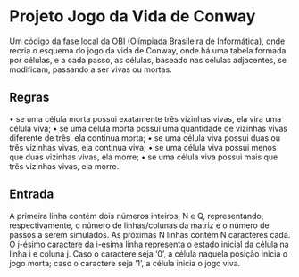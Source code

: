 # Projeto Jogo da Vida de Conway

Um código da fase local da OBI (Olímpiada Brasileira de Informática), onde recria o esquema do jogo da vida de Conway, onde há uma tabela formada por células, e a cada passo, as células, baseado nas células adjacentes, se modificam, passando a ser vivas ou mortas.

## Regras
• se uma célula morta possui exatamente três vizinhas vivas, ela vira uma célula viva;
• se uma célula morta possui uma quantidade de vizinhas vivas diferente de três, ela continua
morta;
• se uma célula viva possui duas ou três vizinhas vivas, ela continua viva;
• se uma célula viva possui menos que duas vizinhas vivas, ela morre;
• se uma célula viva possui mais que três vizinhas vivas, ela morre.

## Entrada
A primeira linha contém dois números inteiros, N e Q, representando, respectivamente, o número
de linhas/colunas da matriz e o número de passos a serem simulados.
As próximas N linhas contém N caracteres cada. O j-ésimo caractere da i-ésima linha representa
o estado inicial da célula na linha i e coluna j. Caso o caractere seja ‘0’, a célula naquela posição
inicia o jogo morta; caso o caractere seja ‘1’, a célula inicia o jogo viva.
